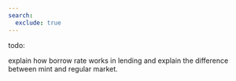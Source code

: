```yaml
---
search:
  exclude: true
---
```


todo:

explain how borrow rate works in lending and explain the difference between mint and regular market.

